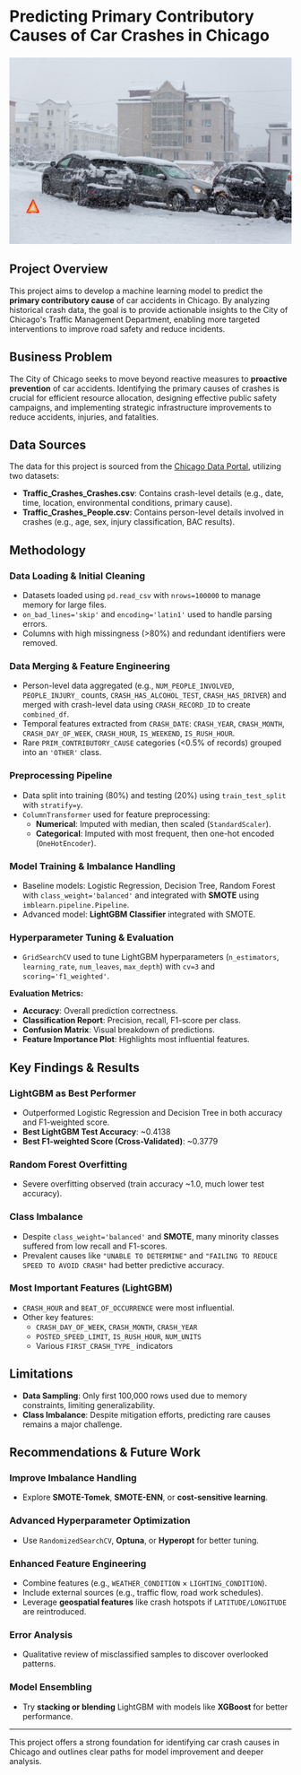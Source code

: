 # Predicting Primary Contributory Causes of Car Crashes in Chicago

![alt text](image.png)

## Project Overview
This project aims to develop a machine learning model to predict the **primary contributory cause** of car accidents in Chicago. By analyzing historical crash data, the goal is to provide actionable insights to the City of Chicago's Traffic Management Department, enabling more targeted interventions to improve road safety and reduce incidents.

## Business Problem
The City of Chicago seeks to move beyond reactive measures to **proactive prevention** of car accidents. Identifying the primary causes of crashes is crucial for efficient resource allocation, designing effective public safety campaigns, and implementing strategic infrastructure improvements to reduce accidents, injuries, and fatalities.

## Data Sources
The data for this project is sourced from the [Chicago Data Portal](https://data.cityofchicago.org), utilizing two datasets:

- **Traffic_Crashes_Crashes.csv**: Contains crash-level details (e.g., date, time, location, environmental conditions, primary cause).
- **Traffic_Crashes_People.csv**: Contains person-level details involved in crashes (e.g., age, sex, injury classification, BAC results).

## Methodology

### Data Loading & Initial Cleaning
- Datasets loaded using `pd.read_csv` with `nrows=100000` to manage memory for large files.
- `on_bad_lines='skip'` and `encoding='latin1'` used to handle parsing errors.
- Columns with high missingness (>80%) and redundant identifiers were removed.

### Data Merging & Feature Engineering
- Person-level data aggregated (e.g., `NUM_PEOPLE_INVOLVED`, `PEOPLE_INJURY_` counts, `CRASH_HAS_ALCOHOL_TEST`, `CRASH_HAS_DRIVER`) and merged with crash-level data using `CRASH_RECORD_ID` to create `combined_df`.
- Temporal features extracted from `CRASH_DATE`: `CRASH_YEAR`, `CRASH_MONTH`, `CRASH_DAY_OF_WEEK`, `CRASH_HOUR`, `IS_WEEKEND`, `IS_RUSH_HOUR`.
- Rare `PRIM_CONTRIBUTORY_CAUSE` categories (<0.5% of records) grouped into an `'OTHER'` class.

### Preprocessing Pipeline
- Data split into training (80%) and testing (20%) using `train_test_split` with `stratify=y`.
- `ColumnTransformer` used for feature preprocessing:
  - **Numerical**: Imputed with median, then scaled (`StandardScaler`).
  - **Categorical**: Imputed with most frequent, then one-hot encoded (`OneHotEncoder`).

### Model Training & Imbalance Handling
- Baseline models: Logistic Regression, Decision Tree, Random Forest with `class_weight='balanced'` and integrated with **SMOTE** using `imblearn.pipeline.Pipeline`.
- Advanced model: **LightGBM Classifier** integrated with SMOTE.

### Hyperparameter Tuning & Evaluation
- `GridSearchCV` used to tune LightGBM hyperparameters (`n_estimators`, `learning_rate`, `num_leaves`, `max_depth`) with `cv=3` and `scoring='f1_weighted'`.

**Evaluation Metrics:**
- **Accuracy**: Overall prediction correctness.
- **Classification Report**: Precision, recall, F1-score per class.
- **Confusion Matrix**: Visual breakdown of predictions.
- **Feature Importance Plot**: Highlights most influential features.

## Key Findings & Results

### LightGBM as Best Performer
- Outperformed Logistic Regression and Decision Tree in both accuracy and F1-weighted score.
- **Best LightGBM Test Accuracy**: ~0.4138
- **Best F1-weighted Score (Cross-Validated)**: ~0.3779

### Random Forest Overfitting
- Severe overfitting observed (train accuracy ~1.0, much lower test accuracy).

### Class Imbalance
- Despite `class_weight='balanced'` and **SMOTE**, many minority classes suffered from low recall and F1-scores.
- Prevalent causes like `"UNABLE TO DETERMINE"` and `"FAILING TO REDUCE SPEED TO AVOID CRASH"` had better predictive accuracy.

### Most Important Features (LightGBM)
- `CRASH_HOUR` and `BEAT_OF_OCCURRENCE` were most influential.
- Other key features:
  - `CRASH_DAY_OF_WEEK`, `CRASH_MONTH`, `CRASH_YEAR`
  - `POSTED_SPEED_LIMIT`, `IS_RUSH_HOUR`, `NUM_UNITS`
  - Various `FIRST_CRASH_TYPE_` indicators

## Limitations
- **Data Sampling**: Only first 100,000 rows used due to memory constraints, limiting generalizability.
- **Class Imbalance**: Despite mitigation efforts, predicting rare causes remains a major challenge.

## Recommendations & Future Work

### Improve Imbalance Handling
- Explore **SMOTE-Tomek**, **SMOTE-ENN**, or **cost-sensitive learning**.

### Advanced Hyperparameter Optimization
- Use `RandomizedSearchCV`, **Optuna**, or **Hyperopt** for better tuning.

### Enhanced Feature Engineering
- Combine features (e.g., `WEATHER_CONDITION` × `LIGHTING_CONDITION`).
- Include external sources (e.g., traffic flow, road work schedules).
- Leverage **geospatial features** like crash hotspots if `LATITUDE/LONGITUDE` are reintroduced.

### Error Analysis
- Qualitative review of misclassified samples to discover overlooked patterns.

### Model Ensembling
- Try **stacking or blending** LightGBM with models like **XGBoost** for better performance.

---

This project offers a strong foundation for identifying car crash causes in Chicago and outlines clear paths for model improvement and deeper analysis.
